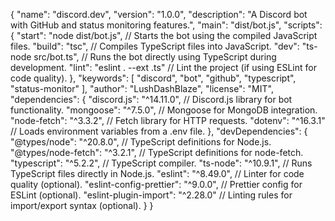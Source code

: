 {
    "name": "discord.dev",
    "version": "1.0.0",
    "description": "A Discord bot with GitHub and status monitoring features.",
    "main": "dist/bot.js",
    "scripts": {
      "start": "node dist/bot.js",         // Starts the bot using the compiled JavaScript files.
      "build": "tsc",                      // Compiles TypeScript files into JavaScript.
      "dev": "ts-node src/bot.ts",         // Runs the bot directly using TypeScript during development.
      "lint": "eslint . --ext .ts"         // Lint the project (if using ESLint for code quality).
    },
    "keywords": [
      "discord",
      "bot",
      "github",
      "typescript",
      "status-monitor"
    ],
    "author": "LushDashBlaze",
    "license": "MIT",
    "dependencies": {
      "discord.js": "^14.11.0",            // Discord.js library for bot functionality.
      "mongoose": "^7.5.0",                // Mongoose for MongoDB integration.
      "node-fetch": "^3.3.2",              // Fetch library for HTTP requests.
      "dotenv": "^16.3.1"                  // Loads environment variables from a .env file.
    },
    "devDependencies": {
      "@types/node": "^20.8.0",            // TypeScript definitions for Node.js.
      "@types/node-fetch": "^3.2.1",       // TypeScript definitions for node-fetch.
      "typescript": "^5.2.2",              // TypeScript compiler.
      "ts-node": "^10.9.1",                // Runs TypeScript files directly in Node.js.
      "eslint": "^8.49.0",                 // Linter for code quality (optional).
      "eslint-config-prettier": "^9.0.0",  // Prettier config for ESLint (optional).
      "eslint-plugin-import": "^2.28.0"    // Linting rules for import/export syntax (optional).
    }
}